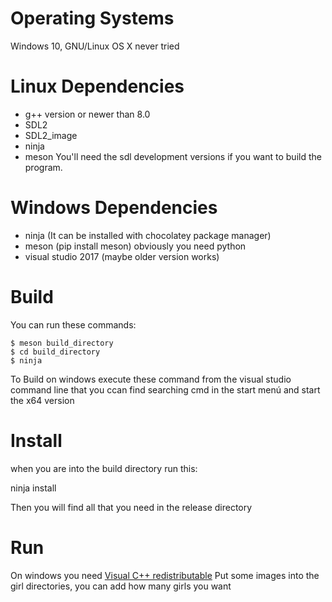 # Operating Systems
Windows 10, GNU/Linux
OS X never tried

# Linux Dependencies
- g++ version or newer than 8.0
- SDL2
- SDL2_image
- ninja
- meson
You'll need the sdl development versions if you want to build the program.

# Windows Dependencies
- ninja (It can be installed with chocolatey package manager)
- meson (pip install meson) obviously you need python
- visual studio 2017 (maybe older version works)

# Build
You can run these commands:

	$ meson build_directory
	$ cd build_directory
	$ ninja

To Build on windows execute these command from the visual studio command line
that you ccan find searching cmd in the start menú and start the x64 version

# Install
when you are into the build directory run this:

ninja install

Then you will find all that you need in the release directory

# Run
On windows you need [Visual C++ redistributable](https://www.microsoft.com/en-US/download/details.aspx?id=48145)
Put some images into the girl directories, you can add how many girls you want

